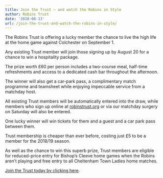 ```yaml
---
title: Join the Trust – and watch the Robins in Style
author: Robins Trust
date: '2018-08-13'
url: /join-the-trust-and-watch-the-robins-in-style/
---
```


The Robins Trust is offering a lucky member the chance to live the high life at the home game against Colchester on September 1.

Any existing Trust member will join those signing up by August 20 for a chance to win a hospitality package.

The prize worth £60 per person includes a two-course meal, half-time refreshments and access to a dedicated cash bar throughout the afternoon.

The winner will also get a car-park pass, a complimentary match programme and teamsheet while enjoying impeccable service from a matchday host.

All existing Trust members will be automatically entered into the draw, while members who sign up online at <a href="http://robinstrust.org/" target="_blank" rel="noopener" data-saferedirecturl="https://www.google.com/url?q=http://robinstrust.org&source=gmail&ust=1534274352201000&usg=AFQjCNGzz2Gucrog50QYf7ZRIRvDUMOuBA">robinstrust.org</a> or via our matchday surgery on Saturday will also be entered.

One lucky winner will win tickets for them and a guest and a car park pass between them.

Trust membership is cheaper than ever before, costing just £5 to be a member for the 2018/19 season.

As well as the chance to win this superb prize, Trust members are eligible for reduced-price entry for Bishop&#8217;s Cleeve home games when the Robins aren&#8217;t playing and free entry to all Cheltenham Town Ladies home matches.

[Join the Trust today by clicking here][1].

[1]: https://robinstrust.org/store/
